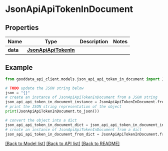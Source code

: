 # JsonApiApiTokenInDocument


## Properties

Name | Type | Description | Notes
------------ | ------------- | ------------- | -------------
**data** | [**JsonApiApiTokenIn**](JsonApiApiTokenIn.md) |  | 

## Example

```python
from gooddata_api_client.models.json_api_api_token_in_document import JsonApiApiTokenInDocument

# TODO update the JSON string below
json = "{}"
# create an instance of JsonApiApiTokenInDocument from a JSON string
json_api_api_token_in_document_instance = JsonApiApiTokenInDocument.from_json(json)
# print the JSON string representation of the object
print(JsonApiApiTokenInDocument.to_json())

# convert the object into a dict
json_api_api_token_in_document_dict = json_api_api_token_in_document_instance.to_dict()
# create an instance of JsonApiApiTokenInDocument from a dict
json_api_api_token_in_document_from_dict = JsonApiApiTokenInDocument.from_dict(json_api_api_token_in_document_dict)
```
[[Back to Model list]](../README.md#documentation-for-models) [[Back to API list]](../README.md#documentation-for-api-endpoints) [[Back to README]](../README.md)


